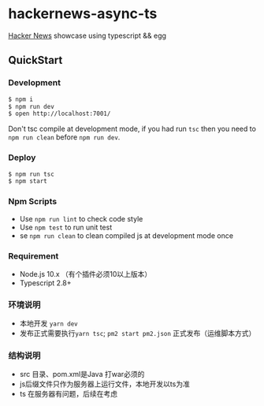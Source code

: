 # hackernews-async-ts

[Hacker News](https://news.ycombinator.com/) showcase using typescript && egg

## QuickStart

### Development

```bash
$ npm i
$ npm run dev
$ open http://localhost:7001/
```

Don't tsc compile at development mode, if you had run `tsc` then you need to `npm run clean` before `npm run dev`.

### Deploy

```bash
$ npm run tsc
$ npm start
```

### Npm Scripts

- Use `npm run lint` to check code style
- Use `npm test` to run unit test
- se `npm run clean` to clean compiled js at development mode once

### Requirement

- Node.js 10.x  （有个插件必须10以上版本）
- Typescript 2.8+



### 环境说明
- 本地开发 `yarn dev `
- 发布正式需要执行`yarn tsc`; `pm2 start pm2.json` 正式发布（运维脚本方式）




### 结构说明
- src 目录、pom.xml是Java 打war必须的
- js后缀文件只作为服务器上运行文件，本地开发以ts为准
- ts 在服务器有问题，后续在考虑




